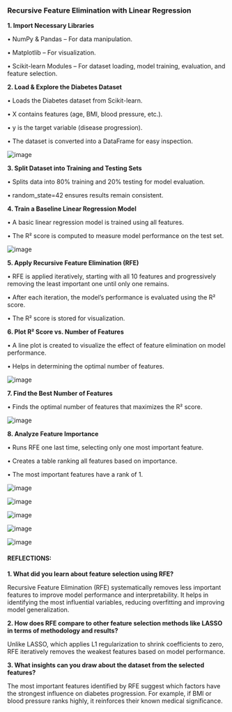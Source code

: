 ### **Recursive Feature Elimination with Linear Regression**
**1. Import Necessary Libraries**

•	NumPy & Pandas – For data manipulation.

•	Matplotlib – For visualization.

•	Scikit-learn Modules – For dataset loading, model training, evaluation, and feature selection.

**2. Load & Explore the Diabetes Dataset**

•	Loads the Diabetes dataset from Scikit-learn.

•	X contains features (age, BMI, blood pressure, etc.).

•	y is the target variable (disease progression).

•	The dataset is converted into a DataFrame for easy inspection.

![image](https://github.com/user-attachments/assets/9ec15ed6-215d-4130-b531-f121fab0b036)

**3. Split Dataset into Training and Testing Sets**

•	Splits data into 80% training and 20% testing for model evaluation.

•	random_state=42 ensures results remain consistent.

**4. Train a Baseline Linear Regression Model**

•	A basic linear regression model is trained using all features.

•	The R² score is computed to measure model performance on the test set.

![image](https://github.com/user-attachments/assets/5e4a9f57-cd81-4603-859a-ebff5c0ad7ad)

**5. Apply Recursive Feature Elimination (RFE)**

•	RFE is applied iteratively, starting with all 10 features and progressively removing the least important one until only one remains.

•	After each iteration, the model’s performance is evaluated using the R² score.

•	The R² score is stored for visualization.

**6. Plot R² Score vs. Number of Features**

•	A line plot is created to visualize the effect of feature elimination on model performance.

•	Helps in determining the optimal number of features.

![image](https://github.com/user-attachments/assets/fb6858b5-2b44-487d-882a-dabd8cc97926)

**7. Find the Best Number of Features**

•	Finds the optimal number of features that maximizes the R² score.

 ![image](https://github.com/user-attachments/assets/2dcf51ed-b6de-460a-91d3-7ff894597fec)

**8. Analyze Feature Importance**

•	Runs RFE one last time, selecting only one most important feature.

•	Creates a table ranking all features based on importance.

•	The most important features have a rank of 1.

 ![image](https://github.com/user-attachments/assets/556b54b8-9402-4085-9bd5-41a57e8eb131)
 
![image](https://github.com/user-attachments/assets/5374403c-0f20-4156-bb7d-2d8b29940671)

![image](https://github.com/user-attachments/assets/59f257ab-e8ce-4fc7-a37c-188945836e2d)

![image](https://github.com/user-attachments/assets/39980e81-fb45-423a-a5bb-214deb324349)

![image](https://github.com/user-attachments/assets/6399834d-7620-43c5-8b05-55e924c59f50)

#### **REFLECTIONS:**

**1.	What did you learn about feature selection using RFE?**

Recursive Feature Elimination (RFE) systematically removes less important features to improve model performance and interpretability. It helps in identifying the most influential variables, reducing overfitting and improving model generalization.

**2.	How does RFE compare to other feature selection methods like LASSO in terms of methodology and results?**

Unlike LASSO, which applies L1 regularization to shrink coefficients to zero, RFE iteratively removes the weakest features based on model performance. 

**3.	What insights can you draw about the dataset from the selected features?**

The most important features identified by RFE suggest which factors have the strongest influence on diabetes progression. For example, if BMI or blood pressure ranks highly, it reinforces their known medical significance.
